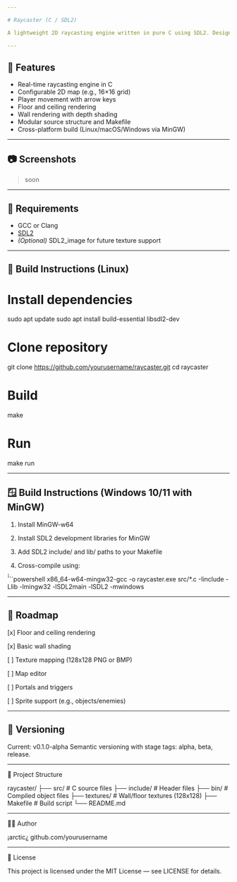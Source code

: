 ```yaml
---

# Raycaster (C / SDL2)

A lightweight 2D raycasting engine written in pure C using SDL2. Designed for educational use and prototyping, this project demonstrates core techniques used in early 3D games like *Wolfenstein 3D*.

---
```


## 🚀 Features

- Real-time raycasting engine in C
- Configurable 2D map (e.g., 16×16 grid)
- Player movement with arrow keys
- Floor and ceiling rendering
- Wall rendering with depth shading
- Modular source structure and Makefile
- Cross-platform build (Linux/macOS/Windows via MinGW)

---

## 📷 Screenshots

> soon

---

## 🧩 Requirements

- GCC or Clang
- [SDL2](https://www.libsdl.org/)
- *(Optional)* SDL2_image for future texture support

---

## 🔧 Build Instructions (Linux)

# Install dependencies
sudo apt update
sudo apt install build-essential libsdl2-dev

# Clone repository
git clone https://github.com/yourusername/raycaster.git
cd raycaster

# Build
make

# Run
make run


---

## 🪟 Build Instructions (Windows 10/11 with MinGW)

1. Install MinGW-w64


2. Install SDL2 development libraries for MinGW


3. Add SDL2 include/ and lib/ paths to your Makefile


4. Cross-compile using:

̀̀̀```powershell
x86_64-w64-mingw32-gcc -o raycaster.exe src/*.c -Iinclude -Llib -lmingw32 -lSDL2main -lSDL2 -mwindows


---

## 🔄 Roadmap

[x] Floor and ceiling rendering

[x] Basic wall shading

[ ] Texture mapping (128x128 PNG or BMP)

[ ] Map editor

[ ] Portals and triggers

[ ] Sprite support (e.g., objects/enemies)



---

## 🔢 Versioning

Current: v0.1.0-alpha
Semantic versioning with stage tags: alpha, beta, release.


---

📁 Project Structure

raycaster/
├── src/           # C source files
├── include/       # Header files
├── bin/           # Compiled object files
├── textures/      # Wall/floor textures (128x128)
├── Makefile       # Build script
└── README.md


---

🧑‍💻 Author

¡arctic¿
github.com/yourusername


---

📄 License

This project is licensed under the MIT License — see LICENSE for details.